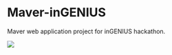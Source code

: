 # Maver-inGENIUS
Maver web application project for inGENIUS hackathon.



<a href = "https://github.com/Shreyatippireddy">
   <img src = "https://avatars.githubusercontent.com/u/93726938?v=4 = theyashwanthsai/Maver-inGENIUS"/>
 
</a>

